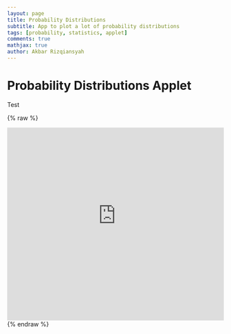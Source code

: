 ```yaml
---
layout: page
title: Probability Distributions
subtitle: App to plot a lot of probability distributions
tags: [probability, statistics, applet]
comments: true
mathjax: true
author: Akbar Rizqiansyah
---
```


# Probability Distributions Applet
Test
<!-- https://pw-probability-distribution-5pguj3vatwsnvyvnnmj7j5.streamlit.app/ -->

{% raw %}
<iframe src="https://pw-probability-distribution-5pguj3vatwsnvyvnnmj7j5.streamlit.app?embed=true" height="450px" width="100%" allowfullscreen="" frameborder="0"></iframe>
{% endraw %}